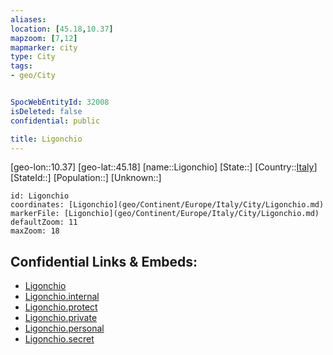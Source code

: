 ```yaml
---
aliases: 
location: [45.18,10.37]
mapzoom: [7,12] 
mapmarker: city 
type: City
tags:
- geo/City


SpocWebEntityId: 32008
isDeleted: false
confidential: public

title: Ligonchio
---
```

[geo-lon::10.37]
[geo-lat::45.18]
[name::Ligonchio]
[State::]
[Country::[Italy](geo/Continent/Europe/Italy.md)]
[StateId::]
[Population::]
[Unknown::]


```leaflet
id: Ligonchio
coordinates: [Ligonchio](geo/Continent/Europe/Italy/City/Ligonchio.md)
markerFile: [Ligonchio](geo/Continent/Europe/Italy/City/Ligonchio.md)
defaultZoom: 11 
maxZoom: 18
```


## Confidential Links & Embeds: 
- [Ligonchio](../../../../../../_public/geo/Continent/Europe/Italy/City/Ligonchio.md) 
- [Ligonchio.internal](../../../../../../_internal/geo/Continent/Europe/Italy/City/Ligonchio.internal.md) 
- [Ligonchio.protect](../../../../../../_protect/geo/Continent/Europe/Italy/City/Ligonchio.protect.md) 
- [Ligonchio.private](../../../../../../_private/geo/Continent/Europe/Italy/City/Ligonchio.private.md) 
- [Ligonchio.personal](../../../../../../_personal/geo/Continent/Europe/Italy/City/Ligonchio.personal.md) 
- [Ligonchio.secret](../../../../../../_secret/geo/Continent/Europe/Italy/City/Ligonchio.secret.md) 

